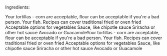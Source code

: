 Ingredients:

Your tortillas - corn are acceptable, flour can be acceptable if you're a bad person.
Your fish. Recipes can cover traditional fried or oven fried
Acceptable options for vegetables
Sauce, like chipotle sauce
Sriracha or other hot sauce
Avocado or GuacamoleYour tortillas - corn are acceptable, flour can be acceptable if you're a bad person.
Your fish. Recipes can cover traditional fried or oven fried
Acceptable options for vegetables
Sauce, like chipotle sauce
Sriracha or other hot sauce
Avocado or Guacamole
